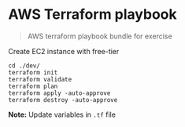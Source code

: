 # AWS Terraform playbook
> AWS terraform playbook bundle for exercise

Create EC2 instance with free-tier 
```
cd ./dev/
terraform init
terraform validate
terraform plan
terraform apply -auto-approve
terraform destroy -auto-approve
```

**Note:** Update variables in `.tf` file